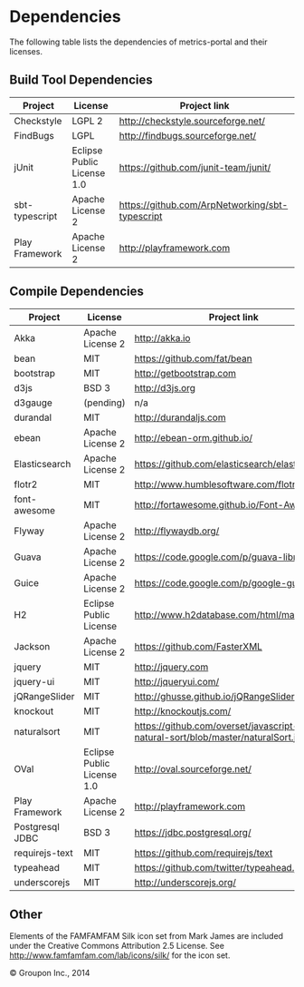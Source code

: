 Dependencies
========

The following table lists the dependencies of metrics-portal and their licenses.

Build Tool Dependencies
------------------

Project                    | License                    | Project link
---------------------------|----------------------------|-------------
Checkstyle                 | LGPL 2                     | http://checkstyle.sourceforge.net/
FindBugs                   | LGPL                       | http://findbugs.sourceforge.net/
jUnit                      | Eclipse Public License 1.0 | https://github.com/junit-team/junit/
sbt-typescript             | Apache License 2           | https://github.com/ArpNetworking/sbt-typescript
Play Framework             | Apache License 2           | http://playframework.com


Compile Dependencies
--------------------

Project                    | License                    | Project link
---------------------------|----------------------------|-------------
Akka                       | Apache License 2           | http://akka.io
bean                       | MIT                        | https://github.com/fat/bean
bootstrap                  | MIT                        | http://getbootstrap.com
d3js                       | BSD 3                      | http://d3js.org
d3gauge                    | (pending)                  | n/a
durandal                   | MIT                        | http://durandaljs.com
ebean                      | Apache License 2           | http://ebean-orm.github.io/
Elasticsearch              | Apache License 2           | https://github.com/elasticsearch/elasticsearch
flotr2                     | MIT                        | http://www.humblesoftware.com/flotr2/
font-awesome               | MIT                        | http://fortawesome.github.io/Font-Awesome/
Flyway                     | Apache License 2           | http://flywaydb.org/
Guava                      | Apache License 2           | https://code.google.com/p/guava-libraries/
Guice                      | Apache License 2           | https://code.google.com/p/google-guice/
H2                         | Eclipse Public License     | http://www.h2database.com/html/main.html
Jackson                    | Apache License 2           | https://github.com/FasterXML
jquery                     | MIT                        | http://jquery.com
jquery-ui                  | MIT                        | http://jqueryui.com/
jQRangeSlider              | MIT                        | http://ghusse.github.io/jQRangeSlider/
knockout                   | MIT                        | http://knockoutjs.com/
naturalsort                | MIT                        | https://github.com/overset/javascript-natural-sort/blob/master/naturalSort.js
OVal                       | Eclipse Public License 1.0 | http://oval.sourceforge.net/
Play Framework             | Apache License 2           | http://playframework.com
Postgresql JDBC            | BSD 3                      | https://jdbc.postgresql.org/
requirejs-text             | MIT                        | https://github.com/requirejs/text
typeahead                  | MIT                        | https://github.com/twitter/typeahead.js
underscorejs               | MIT                        | http://underscorejs.org/

Other
-----
Elements of the FAMFAMFAM Silk icon set from Mark James are included under the Creative Commons Attribution 2.5 License.
See http://www.famfamfam.com/lab/icons/silk/ for the icon set.

&copy; Groupon Inc., 2014
